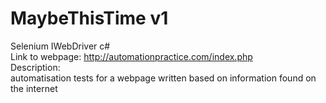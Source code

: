 # MaybeThisTime v1 <br/>
Selenium IWebDriver c#  <br/>
Link to webpage: http://automationpractice.com/index.php  <br/>
Description:  <br/>
automatisation tests for a webpage written based on information found on the internet  <br/>
